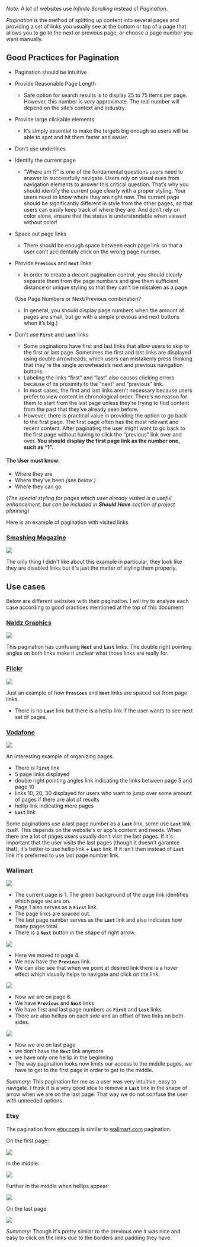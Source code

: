 
*Note*: A lot of websites use *Infinite Scrolling* instead of *Pagination*.

*Pagination* is the method of splitting up content into several pages and providing a set of links you usually see at the bottom or top of a page that allows you to go to the next or previous page, or choose a page number you want manually.


## Good Practices for Pagination
+ Pagination should be intuitive
+ Provide Reasonable Page Length
  * Safe option for search results is to display 25 to 75 items per page. However, this number is very approximate. The real number will depend on the site’s context and industry.
+ Provide large clickable elements
  * It’s simply essential to make the targets big enough so users will be able to spot and hit them faster and easier.
+ Don't use underlines
+ Identify the current page
  * “Where am I?” is one of the fundamental questions users need to answer to successfully navigate. Users rely on visual cues from navigation elements to answer this critical question. That’s why you should identify the current page clearly with a proper styling. Your users need to know where they are right now. The current page should be significantly different in style from the other pages, so that users can easily keep track of where they are. And don’t rely on color alone, ensure that the status is understandable when viewed without color!
+ Space out page links
  * There should be enough space between each page link so that a user can’t accidentally click on the wrong page number.
+ Provide **`Previous`** and **`Next`** links
  * In order to create a decent pagination control, you should clearly separate them from the page numbers and give them sufficient distance or unique styling so that they can't be mistaken as a page.

  (Use Page Numbers or Next/Previous combination?
  + In general, you should display page numbers when the amount of pages are small, but go with a simple previous and next buttons when it’s big.)

+ Don't use **`First`** and **`Last`** links
  * Some paginations have first and last links that allow users to skip to the first or last page. Sometimes the first and last links are displayed using double arrowheads, which users can mistakenly press thinking that they’re the single arrowheads’s next and previous navigation buttons.
  * Labeling the links “first” and “last” also causes clicking errors because of its proximity to the “next” and “previous” link.
  * In most cases, the first and last links aren’t necessary because users prefer to view content in chronological order. There’s no reason for them to start from the last page unless they’re trying to find content from the past that they’ve already seen before.
  * However, there is practical value in providing the option to go back to the first page. The first page often has the most relevant and recent content. After paginating the user might want to go back to the first page without having to click the “previous” link over and over. **You should display the first page link as the number one, such as “1”.**

#### The User must know:
+ Where they are
+ Where they've been *(see below )*
+ Where they can go

(*The special styling for pages which user already visited is a useful enhancement, but can be included in **Should Have**
section of project planning*)

Here is an example of pagination with visited links
### [Smashing Magazine](https://www.smashingmagazine.com)
<img src="images/visited_links.png">

The only thing I didn't like about this example in particular, they look like they are disabled links but it's just the matter of styling them properly.

## Use cases
Below are different websites with their pagination. I will try to analyze each case according to good practices mentioned at the top of this document.

### [Naldz Graphics](http://naldzgraphics.net/)
<img src="images/confusing_last_link.png">

This pagination has confusing **`Next`** and **`Last`** links. The double right pointing angles on both links make it unclear what those links are really for.

### [Flickr](https://www.flickr.com/)
<img src="images/flickr.png">

Just an example of how **`Previous`** and **`Next`** links are spaced out from page links.
- There is no **`Last`** link but there is a hellip link if the user wants to see next set of pages.

### [Vodafone](https://www.vodafone.de)
<img src="images/vodafone.png">

An interesting example of organizing pages.
  * There is **`First`** link
  * 5 page links displayed
  * double right pointing angles link indicating the links between page 5 and page 10
  * links 10, 20, 30 displayed for users who want to jump over some amount of pages if there are alot of results
  * hellip link indicating more pages
  * **`Last`** link

Some paginations use a last page number as a **`Last`** link, some use **`Last`** link itself. This depends on the website's or app's content and needs. When there are a lot of pages users usually don't visit the last pages. If it's important that the user visits the last pages (though it doesn't garantee that), it's better to use hellip link + **`Last`** link. 
If it isn't then instead of **`Last`** link it's preferred to use last page number link.

### Wallmart

<img src="images/wallmart/first_page1.png">

- The current page is 1. The green background of the page link identifies which page we are on.
- Page 1 also serves as a **`First`** link.
- The page links are spaced out.
- The last page number serves as the **`Last`** link and also indicates how many pages total.
- There is a **`Next`** button in the shape of right arrow.

<img src="images/wallmart/middle1.png">

- Here we moved to page 4. 
- We now have the **`Previous`** link.
- We can also see that when we point at desired link there is a hover effect which visually helps to navigate and click on the link.

<img src="images/wallmart/hellips1.png">

- Now we are on page 6.
- We have **`Previous`** and **`Next`** links
- We have first and last page numbers as **`First`** and **`Last`** links
- There are also hellips on each side and an offset of two links on both sides.

<img src="images/wallmart/last_page1.png">

- Now we are on last page
- we don't have the **`Next`** link anymore
- we have only one hellip in the beginning
- The way pagination looks now limits our access to the middle pages, we have to get to the first page in order to get to the middle. 

*Summary*: This pagination for me as a user was very intuitive, easy to navigate. I think it is a very good idea to remove a **`Last`** link in the shape of arrow when we are on the last page. That way we do not confuse the user with unneeded options.



### Etsy

The pagination from [etsy.com](https://www.etsy.com) is similar to [wallmart.com](https://www.wallmart.com) pagination. 

On the first page:

<img src="images/etsy/first_page1.png">

In the middle:

<img src="images/etsy/middle1.png">

Further in the middle when hellips appear:

<img src="images/etsy/hellips1.png">

On the last page:

<img src="images/etsy/last_page1.png">

*Summary*: Though it's pretty similar to the previous one it was nice and easy to click on the links due to the borders and padding they have. 
